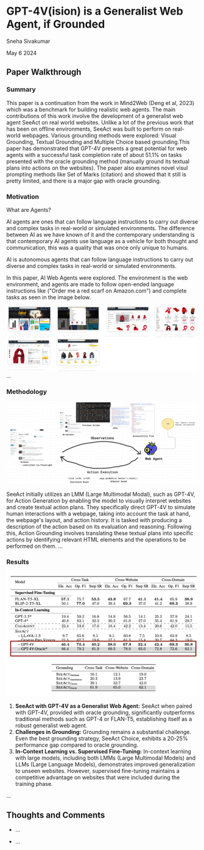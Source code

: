 # GPT-4V(ision) is a Generalist Web Agent, if Grounded

Sneha Sivakumar

May 6 2024 

## Paper Walkthrough

### Summary 

This paper is a continuation from the work in Mind2Web (Deng et al, 2023) which was a benchmark for building realistic web agents. The main contributions of this work involve the development of a generalist web agent SeeAct on real world websites. Unlike a lot of the previous work that has been on offline environments, SeeAct was built to perform on real-world webpages. Various grounding methods were explored:  Visual Grounding, Textual Grounding and Multiple Choice based grounding.This paper has demonstrated that GPT-4V presents a great potential for web agents with a successful task completion rate of about 51.1% on tasks presented with the oracle grounding method (manually ground its textual plans into actions on the websites). The paper also examines novel visul prompting methods like Set of Marks (citation) and showed that it still is pretty limited, and there is a major gap with oracle grounding. 


### Motivation

What are Agents? 

AI agents are ones that can follow language instructions to carry out diverse and complex tasks in real-world or simulated environments. The difference between AI as we have known of it and the contemporary understanding is that contemporary AI agents use language as a vehicle for both thought and communication, this was a quality that was once only unique to humans. 

AI is autonomous agents that can follow language instructions to carry out diverse and complex tasks in real-world or simulated environments.

In this paper, AI Web Agents were explored. The environment is the web environment, and agents are made to follow open-ended language instructions like ("Order me a red scarf on Amazon.com") and complete tasks as seen in the image below. 

![red scarf path](/imgs/image.png)
…

### Methodology

![Alt text](/imgs/image-3.png)

SeeAct initially utilizes an LMM (Large Multimodal Modal), such as GPT-4V, for Action Generation by enabling the model to visually interpret websites and create textual action plans. They specifically direct GPT-4V to simulate human interactions with a webpage, taking into account the task at hand, the webpage's layout, and action history. It is tasked with producing a description of the action based on its evaluation and reasoning. Following this, Action Grounding involves translating these textual plans into specific actions by identifying relevant HTML elements and the operations to be performed on them.
…

### Results

![results](/imgs/image-2.png)

1. **SeeAct with GPT-4V as a Generalist Web Agent:** SeeAct when paired with GPT-4V, provided with oracle grounding, significantly outperforms traditional methods such as GPT-4 or FLAN-T5, establishing itself as a robust generalist web agent.
2. **Challenges in Grounding:** Grounding remains a substantial challenge. Even the best grounding strategy, SeeAct Choice, exhibits a 20-25% performance gap compared to oracle grounding.
3. **In-Context Learning vs. Supervised Fine-Tuning:** In-context learning with large models, including both LMMs (Large Multimodal Models) and LLMs (Large Language Models), demonstrates improved generalization to unseen websites. However, supervised fine-tuning maintains a competitive advantage on websites that were included during the training phase.


…

## Thoughts and Comments

* …

* …